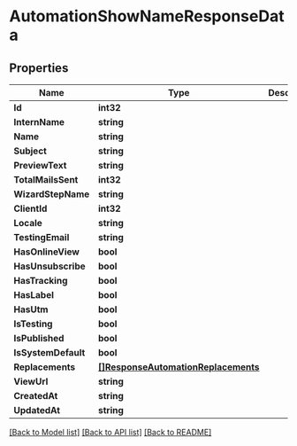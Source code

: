 # AutomationShowNameResponseData

## Properties

Name | Type | Description | Notes
------------ | ------------- | ------------- | -------------
**Id** | **int32** |  | [optional] 
**InternName** | **string** |  | [optional] 
**Name** | **string** |  | [optional] 
**Subject** | **string** |  | [optional] 
**PreviewText** | **string** |  | [optional] 
**TotalMailsSent** | **int32** |  | [optional] 
**WizardStepName** | **string** |  | [optional] 
**ClientId** | **int32** |  | [optional] 
**Locale** | **string** |  | [optional] 
**TestingEmail** | **string** |  | [optional] 
**HasOnlineView** | **bool** |  | [optional] 
**HasUnsubscribe** | **bool** |  | [optional] 
**HasTracking** | **bool** |  | [optional] 
**HasLabel** | **bool** |  | [optional] 
**HasUtm** | **bool** |  | [optional] 
**IsTesting** | **bool** |  | [optional] 
**IsPublished** | **bool** |  | [optional] 
**IsSystemDefault** | **bool** |  | [optional] 
**Replacements** | [**[]ResponseAutomationReplacements**](ResponseAutomation_replacements.md) |  | [optional] 
**ViewUrl** | **string** |  | [optional] 
**CreatedAt** | **string** |  | [optional] 
**UpdatedAt** | **string** |  | [optional] 

[[Back to Model list]](../README.md#documentation-for-models) [[Back to API list]](../README.md#documentation-for-api-endpoints) [[Back to README]](../README.md)


